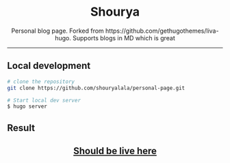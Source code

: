 <h1 align=center>Shourya</h1> 

<p align=center>Personal blog page. Forked from <a>https://github.com/gethugothemes/liva-hugo</a>. Supports blogs in MD which is great</p>

---

## Local development

```bash
# clone the repository
git clone https://github.com/shouryalala/personal-page.git

# Start local dev server
$ hugo server
```

## Result

<h2 align="center"> <a target="_blank" href="https://shourya.io" rel="nofollow">Should be live here</a></h2>



